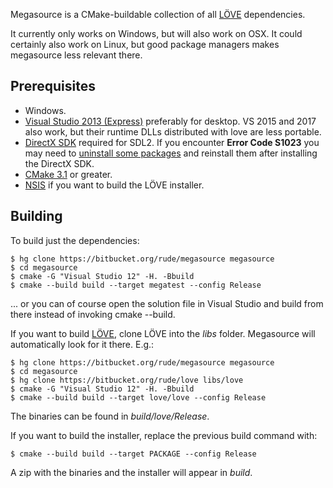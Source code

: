 Megasource is a CMake-buildable collection of all [LÖVE][love2d] dependencies.

It currently only works on Windows, but will also work on OSX. It could certainly also work on Linux, but good package managers makes megasource less relevant there.

Prerequisites
-------------

 - Windows.
 - [Visual Studio 2013 (Express)][vs2013] preferably for desktop. VS 2015 and 2017 also work, but their runtime DLLs distributed with love are less portable.
 - [DirectX SDK][dxsdk] required for SDL2. If you encounter **Error Code S1023** you may need to [uninstall some packages][s1023] and reinstall them after installing the DirectX SDK.
 - [CMake 3.1][cmake] or greater.
 - [NSIS][nsis] if you want to build the LÖVE installer.

Building
--------

To build just the dependencies:

	$ hg clone https://bitbucket.org/rude/megasource megasource
	$ cd megasource
	$ cmake -G "Visual Studio 12" -H. -Bbuild
	$ cmake --build build --target megatest --config Release

... or you can of course open the solution file in Visual Studio and build from there instead of invoking cmake --build.

If you want to build [LÖVE][love2d], clone LÖVE into the *libs* folder. Megasource will automatically look for it there. E.g.:

	$ hg clone https://bitbucket.org/rude/megasource megasource
	$ cd megasource
	$ hg clone https://bitbucket.org/rude/love libs/love
	$ cmake -G "Visual Studio 12" -H. -Bbuild
	$ cmake --build build --target love/love --config Release

The binaries can be found in *build/love/Release*.

If you want to build the installer, replace the previous build command with:

    $ cmake --build build --target PACKAGE --config Release

A zip with the binaries and the installer will appear in *build*.

[love2d]: http://love2d.org
[dxsdk]: http://www.microsoft.com/en-us/download/details.aspx?id=6812
[cmake]: http://www.cmake.org/
[nsis]: http://nsis.sourceforge.net
[vs2013]: https://www.visualstudio.com/en-us/products/visual-studio-express-vs.aspx
[s1023]: http://stackoverflow.com/questions/4102259/directx-sdk-june-2010-installation-problems-error-code-s1023